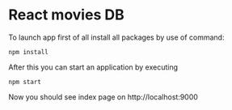 # React movies DB

To launch app first of all install all packages by use of command:
 
`npm install`

After this you can start an application by executing

`npm start`

Now you should see index page on http://localhost:9000

